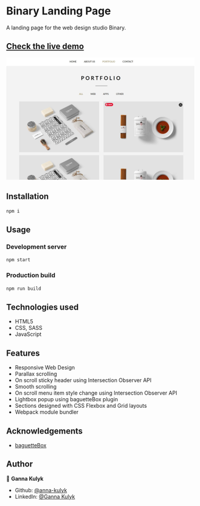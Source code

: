 # Binary Landing Page

A landing page for the web design studio Binary.

## [Check the live demo](https://binary-landing.netlify.app/)

![Screenshot](https://raw.githubusercontent.com/anna-kulyk/binary_landing/master/src/assets/binary.jpg)

## Installation

```bash
npm i
```

## Usage

### Development server

```bash
npm start
```

### Production build

```bash
npm run build
```

## Technologies used

- HTML5
- CSS, SASS
- JavaScript

## Features

- Responsive Web Design
- Parallax scrolling
- On scroll sticky header using Intersection Observer API
- Smooth scrolling
- On scroll menu item style change using Intersection Observer API
- Lightbox popup using baguetteBox plugin
- Sections designed with CSS Flexbox and Grid layouts
- Webpack module bundler

## Acknowledgements

- [baguetteBox](https://feimosi.github.io/baguetteBox.js/)

## Author

👤 **Ganna Kulyk**

- Github: [@anna-kulyk](https://github.com/anna-kulyk)
- LinkedIn: [@Ganna Kulyk](https://linkedin.com/in/ganna-kulyk-b90273252)
